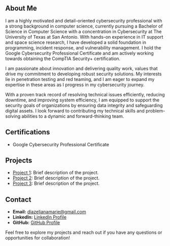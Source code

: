 ## About Me

I am a highly motivated and detail-oriented cybersecurity professional with a strong background in computer science, currently pursuing a Bachelor of Science in Computer Science with a concentration in Cybersecurity at The University of Texas at San Antonio. With hands-on experience in IT support and space science research, I have developed a solid foundation in programming, incident response, and vulnerability management. I hold the Google Cybersecurity Professional Certificate and am actively working towards obtaining the CompTIA Security+ certification.

I am passionate about innovation and delivering quality work, values that drive my commitment to developing robust security solutions. My interests lie in penetration testing and red teaming, and I am eager to expand my expertise in these areas as I progress in my cybersecurity journey.

With a proven track record of resolving technical issues efficiently, reducing downtime, and improving system efficiency, I am equipped to support the security goals of organizations by ensuring data integrity and safeguarding digital assets. I look forward to contributing my technical skills and problem-solving abilities to a dynamic and forward-thinking team.

## Certifications

- Google Cybersecurity Professional Certificate

## Projects

- [Project 1](link_to_project_1): Brief description of the project.
- [Project 2](link_to_project_2): Brief description of the project.
- [Project 3](link_to_project_3): Brief description of the project.

## Contact

- **Email:** [diazelianamarie@gmail.com](mailto:diazelianamarie@gmail.com)
- **LinkedIn:** [LinkedIn Profile](link_to_linkedin)
- **GitHub:** [GitHub Profile](link_to_github)

Feel free to explore my projects and reach out if you have any questions or opportunities for collaboration!

